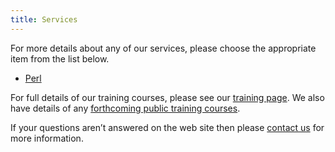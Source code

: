 ```yaml
---
title: Services
---
```


For more details about any of our services, please choose the appropriate
item from the list below.

* [Perl](/services/perl/)

For full details of our training courses, please see our
[training page](https://learnperl.co.uk/).
We also have details of any
[forthcoming public training courses](https://learnperl.co.uk/upcoming/).

If your questions aren’t answered on the web site then please
[contact us](mailto:hello@mag-sol.com) for more information.
